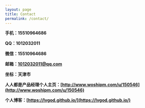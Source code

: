 ```yaml
---
layout: page
title: Contact
permalink: /contact/
---
```


**手机：15510964686**

**QQ：1012032011**

**微信：15510964686**

**邮箱：1012032011@qq.com**

**坐标：天津市**

**人人都是产品经理个人主页：[http://www.woshipm.com/u/150546](http://www.woshipm.com/u/150546)**

**个人博客：[https://lvgod.github.io/](https://lvgod.github.io/)**



